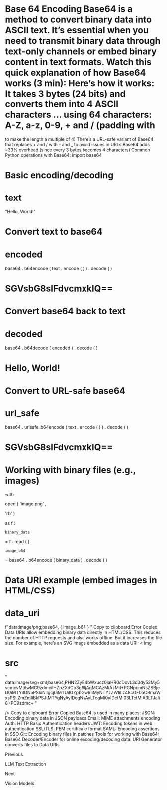 Base 64 Encoding
Base64 is a method to convert binary data into ASCII text. It’s essential when you need to transmit binary data through text-only channels or embed binary content in text formats.
Watch this quick explanation of how Base64 works (3 min):
Here’s how it works:
It takes 3 bytes (24 bits) and converts them into 4 ASCII characters
… using 64 characters: A-Z, a-z, 0-9, + and / (padding with 
=
 to make the length a multiple of 4)
There’s a URL-safe variant of Base64 that replaces + and / with - and _ to avoid issues in URLs
Base64 adds ~33% overhead (since every 3 bytes becomes 4 characters)
Common Python operations with Base64:
import
 base64


# Basic encoding/decoding

text 
=
 
"Hello, World!"


# Convert text to base64

encoded 
=
 base64
.
b64encode
(
text
.
encode
(
)
)
.
decode
(
)
  
# SGVsbG8sIFdvcmxkIQ==


# Convert base64 back to text

decoded 
=
 base64
.
b64decode
(
encoded
)
.
decode
(
)
        
# Hello, World!


# Convert to URL-safe base64

url_safe 
=
 base64
.
urlsafe_b64encode
(
text
.
encode
(
)
)
.
decode
(
)
  
# SGVsbG8sIFdvcmxkIQ==



# Working with binary files (e.g., images)


with
 
open
(
'image.png'
,
 
'rb'
)
 
as
 f
:

    binary_data 
=
 f
.
read
(
)

    image_b64 
=
 base64
.
b64encode
(
binary_data
)
.
decode
(
)



# Data URI example (embed images in HTML/CSS)

data_uri 
=
 
f"data:image/png;base64,
{
image_b64
}
"
Copy to clipboard
Error
Copied
Data URIs allow embedding binary data directly in HTML/CSS. This reduces the number of HTTP requests and also works offline. But it increases the file size.
For example, here’s an SVG image embedded as a data URI:
<
img

  
src
=
"
data:image/svg+xml;base64,PHN2ZyB4bWxucz0iaHR0cDovL3d3dy53My5vcmcvMjAwMC9zdmciIHZpZXdCb3g9IjAgMCAzMiAzMiI+PGNpcmNsZSBjeD0iMTYiIGN5PSIxNiIgcj0iMTUiIGZpbGw9IiMyNTYzZWIiLz48cGF0aCBmaWxsPSIjZmZmIiBkPSJtMTYgNyAyIDcgNyAyLTcgMi0yIDctMi03LTctMiA3LTJaIi8+PC9zdmc+
"


/>
Copy to clipboard
Error
Copied
Base64 is used in many places:
JSON: Encoding binary data in JSON payloads
Email: MIME attachments encoding
Auth: HTTP Basic Authentication headers
JWT: Encoding tokens in web authentication
SSL/TLS: PEM certificate format
SAML: Encoding assertions in SSO
Git: Encoding binary files in patches
Tools for working with Base64:
Base64 Decoder/Encoder
 for online encoding/decoding
data: URI Generator
 converts files to Data URIs














Previous




LLM Text Extraction












Next










Vision Models





